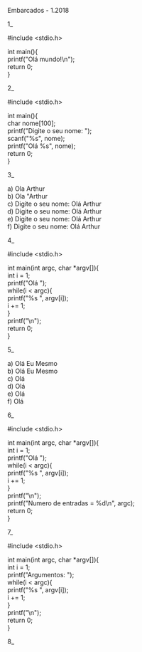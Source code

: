 Embarcados - 1.2018

1_  

#include <stdio.h>  

int main(){  
	printf("Olá mundo!\n");  
	return 0;  
}  

2_  

#include <stdio.h>  

int main(){  
	char nome[100];  
	printf("Digite o seu nome: ");  
	scanf("%s", nome);  
	printf("Olá %s", nome);  
	return 0;  
}  

3_  

a) Ola Arthur  
b) Ola "Arthur  
c) Digite o seu nome: Olá Arthur  
d) Digite o seu nome: Olá Arthur  
e) Digite o seu nome: Olá Arthur  
f) Digite o seu nome: Olá Arthur    

4_  

#include <stdio.h>

int main(int argc, char \*argv[]){  
	int i = 1;  
	printf("Olá ");  
	while(i < argc){  
		printf("%s ", argv[i]);  
		i += 1;  
	}  
	printf("\n");  
	return 0;  
}  

5_  

a) Olá Eu Mesmo  
b) Olá Eu Mesmo  
c) Olá  
d) Olá  
e) Olá  
f) Olá  

6_  

#include <stdio.h>  

int main(int argc, char \*argv[]){  
	int i = 1;  
	printf("Olá ");  
	while(i < argc){  
		printf("%s ", argv[i]);  
		i += 1;  
	}  
	printf("\n");  
	printf("Numero de entradas = %d\n", argc);  
	return 0;  
}  

7_  

#include <stdio.h>

int main(int argc, char \*argv[]){  
	int i = 1;  
	printf("Argumentos: ");  
	while(i < argc){  
		printf("%s ", argv[i]);  
		i += 1;  
	}  
	printf("\n");  
	return 0;  
}  

8_  
